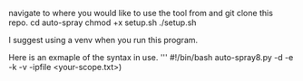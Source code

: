 navigate to where you would like to use the tool from and git clone this repo. 
cd auto-spray
chmod +x setup.sh
./setup.sh

I suggest using a venv when you run this program.

Here is an exmaple of the syntax in use. 
''' #!/bin/bash
auto-spray8.py -d <target domain> -e <user email> -k <APIKEY> -v -ipfile <your-scope.txt>)

